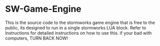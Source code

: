 # SW-Game-Engine

This is the source code to the stormworks game engine that is free to the public, its designed to run in a single stormworks LUA block. Refer to Instructions for detailed instructions on how to use this. if your bad with computers, TURN BACK NOW!
